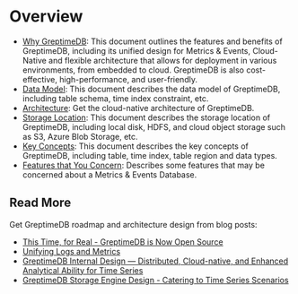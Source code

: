 # Overview

- [Why GreptimeDB](./why-greptimedb.md): This document outlines the features and benefits of GreptimeDB, including its unified design for Metrics & Events, Cloud-Native and flexible architecture that allows for deployment in various environments, from embedded to cloud. GreptimeDB is also cost-effective, high-performance, and user-friendly.
- [Data Model](./data-model.md): This document describes the data model of GreptimeDB, including table schema, time index constraint, etc.
- [Architecture](./architecture.md): Get the cloud-native architecture of GreptimeDB.
- [Storage Location](./storage-location.md): This document describes the storage location of GreptimeDB, including local disk, HDFS, and cloud object storage such as S3, Azure Blob Storage, etc.
- [Key Concepts](./key-concepts.md): This document describes the key concepts of GreptimeDB, including table, time index, table region and data types.
- [Features that You Concern](./features-that-you-concern.md): Describes some features that may be concerned about a Metrics & Events Database.

## Read More

Get GreptimeDB roadmap and architecture design from blog posts:

- [This Time, for Real - GreptimeDB is Now Open Source](https://greptime.com/blogs/2022-11-15-this-time-for-real)
- [Unifying Logs and Metrics](https://greptime.com/blogs/2024-06-25-logs-and-metrics)
- [GreptimeDB Internal Design — Distributed, Cloud-native, and Enhanced Analytical Ability for Time Series](https://greptime.com/blogs/2022-12-08-GreptimeDB-internal-design)
- [GreptimeDB Storage Engine Design - Catering to Time Series Scenarios](https://greptime.com/blogs/2022-12-21-storage-engine-design)
